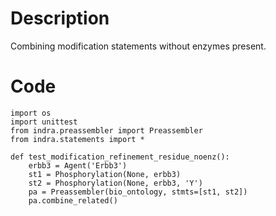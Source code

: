 # Description
Combining modification statements without enzymes present.

# Code
```
import os
import unittest
from indra.preassembler import Preassembler
from indra.statements import *

def test_modification_refinement_residue_noenz():
    erbb3 = Agent('Erbb3')
    st1 = Phosphorylation(None, erbb3)
    st2 = Phosphorylation(None, erbb3, 'Y')
    pa = Preassembler(bio_ontology, stmts=[st1, st2])
    pa.combine_related()

```
